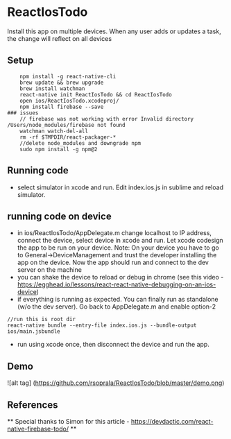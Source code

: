 # ReactIosTodo

Install this app on multiple devices. When any user adds or updates a task, the change will reflect on all devices

## Setup
```
	npm install -g react-native-cli
	brew update && brew upgrade
	brew install watchman
	react-native init ReactIosTodo && cd ReactIosTodo
	open ios/ReactIosTodo.xcodeproj/
	npm install firebase --save
### issues
	// firebase was not working with error Invalid directory /Users/node_modules/firebase not found
	watchman watch-del-all
	rm -rf $TMPDIR/react-packager-*
	//delete node_modules and downgrade npm
	sudo npm install -g npm@2 

```

## Running code
- select simulator in xcode and run. Edit index.ios.js in sublime and reload simulator.

## running code on device
- in ios/ReactIosTodo/AppDelegate.m change localhost to IP address, connect the device, select device in xcode and run. Let xcode codesign the app to be run on your device. Note: On your device you have to go to General->DeviceManagement and trust the developer installing the app on the device. Now the app should run and connect to the dev server on the machine
- you can shake the device to reload or debug in chrome (see this video - https://egghead.io/lessons/react-react-native-debugging-on-an-ios-device)
- if everything is running as expected. You can finally run as standalone (w/o the dev server). Go back to AppDelegate.m and enable option-2
```
//run this is root dir
react-native bundle --entry-file index.ios.js --bundle-output ios/main.jsbundle
```
- run using xcode once, then disconnect the device and run the app.

## Demo
![alt tag] (https://github.com/rsoprala/ReactIosTodo/blob/master/demo.png)

## References
** Special thanks to Simon for this article - https://devdactic.com/react-native-firebase-todo/ **
